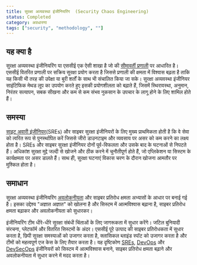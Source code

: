 ```yaml
---
title: सुरक्षा अव्यवस्था इंजीनियरिंग  (Security Chaos Engineering)
status: Completed
category: अवधारणा
tags: ["security", "methodology", ""]
---
```


## यह क्या है


सुरक्षा अव्यवस्था इंजीनियरिंग या एससीई एक ऐसी शाखा है जो की [सीमावर्ती प्रणाली](/chaos-engineering/) पर आधारित है।
एससीई वितरित प्रणाली पर सक्रिय सुरक्षा प्रयोग करता है जिससे प्रणाली की क्षमता में विश्वास बढ़ता है ताकि यह
किसी भी तरह की उपेक्षा या बुरी शर्तों के साथ भी संचालित किया जा सके। सुरक्षा अव्यवस्था इंजीनियर साइंटिफिक मेथड लूप का उपयोग करते 
हुए इसकी प्रयोगशीलता को बढ़ाते हैं, जिसमें स्थिरावस्था, अनुमान, निरंतर सत्यापन,
सबक सीखना और कम से कम संभव नुकसान के उपचार के लागू होने के लिए शामिल होते हैं।


## समस्या


[साइट अवारी इंजीनियर](/site-reliability-engineering/)(SREs) और साइबर सुरक्षा इंजीनियरों के लिए मुख्य प्राथमिकता होती है कि वे सेवा
को त्वरित रूप से पुनर्स्थापित करें जिससे जीरो डाउनटाइम और व्यवसाय पर असर को कम करने का लक्ष्य होता है।
SREs और साइबर सुरक्षा इंजीनियर दोनों पूर्व-विफलता और उसके बाद के घटनाओं से निपटते हैं।
अधिकांश सुरक्षा मुद्दे जल्दी से खोजने और ठीक करने में चुनौतीपूर्ण होते हैं, जो एप्लिकेशन या सिस्टम के कार्यक्षमता पर असर डालते हैं।
साथ ही, सुरक्षा घटनाएं विकास चरण के दौरान खोजना आमतौर पर मुश्किल होता है।


## समाधान

सुरक्षा अव्यवस्था इंजीनियरिंग [अवलोकनीयता](/observability/) और साइबर प्रतिरोध क्षमता अभ्यासों के आधार पर बनाई गई है।
इसका उद्देश्य "अज्ञात अज्ञात" को खोलना है और सिस्टम में आत्मविश्वास बढ़ाना है,
साइबर प्रतिरोध क्षमता बढ़ाकर और अवलोकनीयता को सुधारकर।

इंजीनियरिंग टीम धीरे-धीरे सुरक्षा संबंधी चिंताओं के लिए जागरूकता में सुधार करेंगे।
जटिल बुनियादी संरचना, प्लेटफॉर्म और वितरित सिस्टमों के अंदर।
एससीई पूरे उत्पाद की साइबर प्रतिरोधकता में सुधार करता है, छिपी सुरक्षा समस्याओं को उजागर करता है,
क्लासिकल ब्लाइंड स्पॉट को उजागर करता है और टीमों को महत्वपूर्ण एज केस के लिए तैयार करता है। 
यह दृष्टिकोण [SREs](/site-reliability-engineering/), [DevOps](/devops/) और [DevSecOps](/devsecops/) इंजीनियरों को सिस्टम में आत्मविश्वास बनाने,
साइबर प्रतिरोध क्षमता बढ़ाने और अवलोकनीयता में सुधार करने में मदद करता है।

